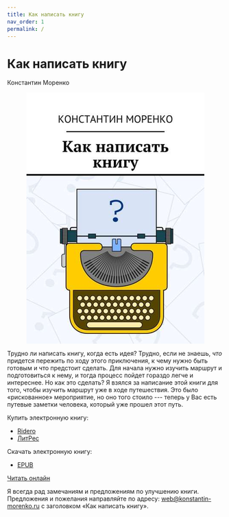 ```yaml
---
title: Как написать книгу
nav_order: 1
permalink: /
---
```


# Как написать книгу

Константин Моренко

<img style="display: block; margin: 0 auto; max-width: 500px; max-height: 80vh" src="cover/cover.png">


Трудно ли написать книгу, когда есть идея?  Трудно, если не знаешь,
*что* придется пережить по ходу этого приключения, к чему нужно быть
готовым и что предстоит сделать.  Для начала нужно изучить маршрут и
подготовиться к нему, и тогда процесс пойдет гораздо легче и
интереснее.  Но как это сделать?  Я взялся за написание этой книги для
того, чтобы изучить маршрут уже в ходе путешествия.  Это было
«рискованное» мероприятие, но оно того стоило --- теперь у Вас есть
путевые заметки человека, который уже прошел этот путь.


Купить электронную книгу:
- [Ridero](https://ridero.ru/books/kak_napisat_knigu_2/)
- [ЛитРес](https://www.litres.ru/konstantin-morenko/kak-napisat-knigu/)

Скачать электронную книгу:
- [EPUB](pub/morenko-k-howto-write-book.epub)

<a href="{{ site.baseurl }}{% link 1-intro/from-author.md %}">Читать онлайн</a>

Я всегда рад замечаниям и предложениям по улучшению книги.
Предложения и пожелания направляйте по адресу:
<web@konstantin-morenko.ru> с заголовком «Как написать книгу».
